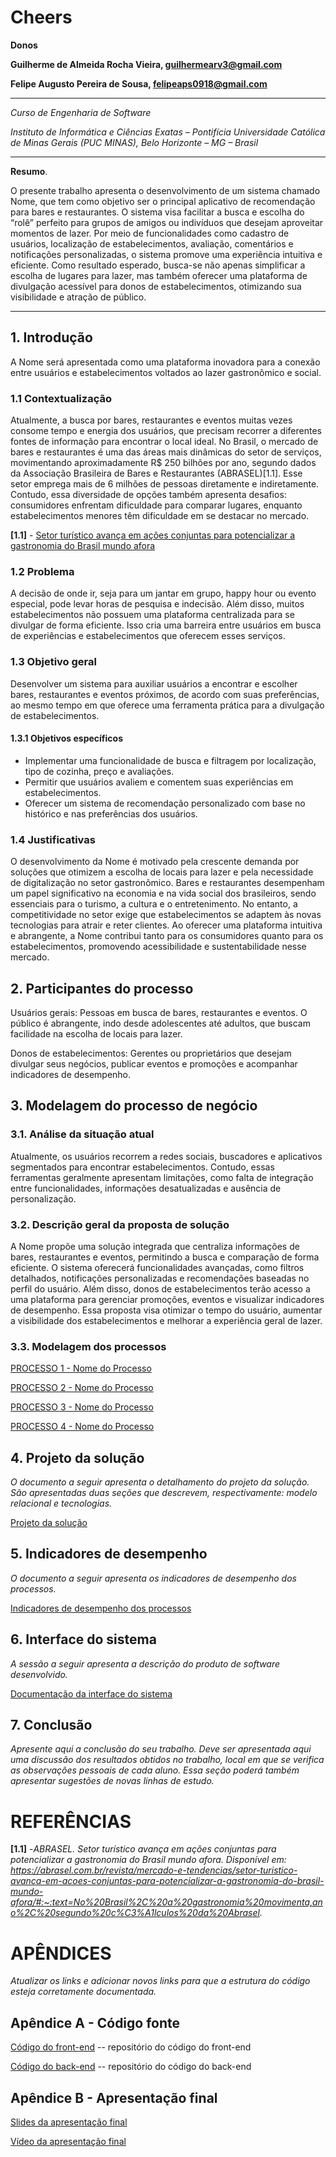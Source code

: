 # Cheers

**Donos**

**Guilherme de Almeida Rocha Vieira, guilhermearv3@gmail.com**

**Felipe Augusto Pereira de Sousa, felipeaps0918@gmail.com**

---

_Curso de Engenharia de Software_

_Instituto de Informática e Ciências Exatas – Pontifícia Universidade Católica de Minas Gerais (PUC MINAS), Belo Horizonte – MG – Brasil_

---

**Resumo**.  

O presente trabalho apresenta o desenvolvimento de um sistema chamado Nome, que tem como objetivo ser o principal aplicativo de recomendação para bares e restaurantes. O sistema visa facilitar a busca e escolha do “rolê” perfeito para grupos de amigos ou indivíduos que desejam aproveitar momentos de lazer. Por meio de funcionalidades como cadastro de usuários, localização de estabelecimentos, avaliação, comentários e notificações personalizadas, o sistema promove uma experiência intuitiva e eficiente. Como resultado esperado, busca-se não apenas simplificar a escolha de lugares para lazer, mas também oferecer uma plataforma de divulgação acessível para donos de estabelecimentos, otimizando sua visibilidade e atração de público.

---


## 1. Introdução

A Nome será apresentada como uma plataforma inovadora para a conexão entre usuários e estabelecimentos voltados ao lazer gastronômico e social.

### 1.1 Contextualização

Atualmente, a busca por bares, restaurantes e eventos muitas vezes consome tempo e energia dos usuários, que precisam recorrer a diferentes fontes de informação para encontrar o local ideal. No Brasil, o mercado de bares e restaurantes é uma das áreas mais dinâmicas do setor de serviços, movimentando aproximadamente R$ 250 bilhões por ano, segundo dados da Associação Brasileira de Bares e Restaurantes (ABRASEL)[1.1]. Esse setor emprega mais de 6 milhões de pessoas diretamente e indiretamente. Contudo, essa diversidade de opções também apresenta desafios: consumidores enfrentam dificuldade para comparar lugares, enquanto estabelecimentos menores têm dificuldade em se destacar no mercado.

**[1.1]** - [Setor turístico avança em ações conjuntas para potencializar a gastronomia do Brasil mundo afora](https://abrasel.com.br/revista/mercado-e-tendencias/setor-turistico-avanca-em-acoes-conjuntas-para-potencializar-a-gastronomia-do-brasil-mundo-afora/#:~:text=No%20Brasil%2C%20a%20gastronomia%20movimenta,ano%2C%20segundo%20c%C3%A1lculos%20da%20Abrasel)

### 1.2 Problema

A decisão de onde ir, seja para um jantar em grupo, happy hour ou evento especial, pode levar horas de pesquisa e indecisão. Além disso, muitos estabelecimentos não possuem uma plataforma centralizada para se divulgar de forma eficiente. Isso cria uma barreira entre usuários em busca de experiências e estabelecimentos que oferecem esses serviços.

### 1.3 Objetivo geral

Desenvolver um sistema para auxiliar usuários a encontrar e escolher bares, restaurantes e eventos próximos, de acordo com suas preferências, ao mesmo tempo em que oferece uma ferramenta prática para a divulgação de estabelecimentos.

#### 1.3.1 Objetivos específicos

- Implementar uma funcionalidade de busca e filtragem por localização, tipo de cozinha, preço e avaliações. 
- Permitir que usuários avaliem e comentem suas experiências em estabelecimentos.
- Oferecer um sistema de recomendação personalizado com base no histórico e nas preferências dos usuários.

### 1.4 Justificativas

O desenvolvimento da Nome é motivado pela crescente demanda por soluções que otimizem a escolha de locais para lazer e pela necessidade de digitalização no setor gastronômico. Bares e restaurantes desempenham um papel significativo na economia e na vida social dos brasileiros, sendo essenciais para o turismo, a cultura e o entretenimento. No entanto, a competitividade no setor exige que estabelecimentos se adaptem às novas tecnologias para atrair e reter clientes. Ao oferecer uma plataforma intuitiva e abrangente, a Nome contribui tanto para os consumidores quanto para os estabelecimentos, promovendo acessibilidade e sustentabilidade nesse mercado.

## 2. Participantes do processo

Usuários gerais: Pessoas em busca de bares, restaurantes e eventos. O público é abrangente, indo desde adolescentes até adultos, que buscam facilidade na escolha de locais para lazer.

Donos de estabelecimentos: Gerentes ou proprietários que desejam divulgar seus negócios, publicar eventos e promoções e acompanhar indicadores de desempenho.

## 3. Modelagem do processo de negócio

### 3.1. Análise da situação atual

Atualmente, os usuários recorrem a redes sociais, buscadores e aplicativos segmentados para encontrar estabelecimentos. Contudo, essas ferramentas geralmente apresentam limitações, como falta de integração entre funcionalidades, informações desatualizadas e ausência de personalização.

### 3.2. Descrição geral da proposta de solução

A Nome propõe uma solução integrada que centraliza informações de bares, restaurantes e eventos, permitindo a busca e comparação de forma eficiente. O sistema oferecerá funcionalidades avançadas, como filtros detalhados, notificações personalizadas e recomendações baseadas no perfil do usuário. Além disso, donos de estabelecimentos terão acesso a uma plataforma para gerenciar promoções, eventos e visualizar indicadores de desempenho. Essa proposta visa otimizar o tempo do usuário, aumentar a visibilidade dos estabelecimentos e melhorar a experiência geral de lazer.

### 3.3. Modelagem dos processos

[PROCESSO 1 - Nome do Processo](processo-1-nome-do-processo.md "Detalhamento do Processo 1.")

[PROCESSO 2 - Nome do Processo](processo-2-nome-do-processo.md "Detalhamento do Processo 2.")

[PROCESSO 3 - Nome do Processo](processo-3-nome-do-processo.md "Detalhamento do Processo 3.")

[PROCESSO 4 - Nome do Processo](processo-4-nome-do-processo.md "Detalhamento do Processo 4.")

## 4. Projeto da solução

_O documento a seguir apresenta o detalhamento do projeto da solução. São apresentadas duas seções que descrevem, respectivamente: modelo relacional e tecnologias._

[Projeto da solução](solution-design.md "Detalhamento do projeto da solução: modelo relacional e tecnologias.")


## 5. Indicadores de desempenho

_O documento a seguir apresenta os indicadores de desempenho dos processos._

[Indicadores de desempenho dos processos](performance-indicators.md)


## 6. Interface do sistema

_A sessão a seguir apresenta a descrição do produto de software desenvolvido._ 

[Documentação da interface do sistema](interface.md)

## 7. Conclusão

_Apresente aqui a conclusão do seu trabalho. Deve ser apresentada aqui uma discussão dos resultados obtidos no trabalho, local em que se verifica as observações pessoais de cada aluno. Essa seção poderá também apresentar sugestões de novas linhas de estudo._

# REFERÊNCIAS

**[1.1]** -_ABRASEL. Setor turístico avança em ações conjuntas para potencializar a gastronomia do Brasil mundo afora. Disponível em: https://abrasel.com.br/revista/mercado-e-tendencias/setor-turistico-avanca-em-acoes-conjuntas-para-potencializar-a-gastronomia-do-brasil-mundo-afora/#:~:text=No%20Brasil%2C%20a%20gastronomia%20movimenta,ano%2C%20segundo%20c%C3%A1lculos%20da%20Abrasel._


# APÊNDICES


_Atualizar os links e adicionar novos links para que a estrutura do código esteja corretamente documentada._


## Apêndice A - Código fonte

[Código do front-end](../src/front) -- repositório do código do front-end

[Código do back-end](../src/back)  -- repositório do código do back-end


## Apêndice B - Apresentação final


[Slides da apresentação final](presentations/)


[Vídeo da apresentação final](video/)
